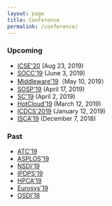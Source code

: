 ```yaml
---
layout: page
title: Conference
permalink: /conference/
---
```


### Upcoming

- [ICSE'20](https://conf.researchr.org/track/icse-2020/icse-2020-papers) (Aug 23, 2019)
- [SOCC'19](https://acmsocc.github.io/2019/) (June 3, 2019)
- [Middleware'19](http://2019.middleware-conference.org/research.html)（May 10, 2019）
- [SOSP'19](https://sosp19.rcs.uwaterloo.ca/) (April 17, 2019)
- [SC'19](https://sc19.supercomputing.org/ ) (April 2, 2019)
- [HotCloud'19](https://www.usenix.org/conference/hotcloud19) (March 12, 2019)
- [ICDCS'2019](https://theory.utdallas.edu/ICDCS2019/cfp.html) (January 12, 2019)
- [ISCA'19](https://iscaconf.org/isca2019/index.html) (December 7, 2018)

### Past

- [ATC'19](https://www.usenix.org/conference/atc19/technical-sessions)
- [ASPLOS'19](https://asplos-conference.org/programs/#session-overview)
- [NSDI'19](https://www.usenix.org/conference/nsdi19)
- [IPDPS'19](http://www.ipdps.org/ipdps2019/2019-advance-program.html)
- [HPCA'19](https://hpca2019.seas.gwu.edu/main_program.html)
- [Eurosys'19](https://www.eurosys2019.org/program/accepted-papers/)
- [OSDI'18](https://www.usenix.org/conference/osdi18/technical-sessions)
